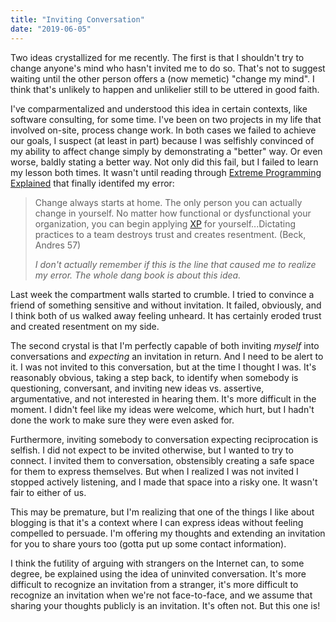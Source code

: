 ```yaml
---
title: "Inviting Conversation"
date: "2019-06-05"
---
```


Two ideas crystallized for me recently. The first is that I shouldn't try to change anyone's mind who hasn't invited me to do so. That's not to suggest waiting until the other person offers a (now memetic) "change my mind". I think that's unlikely to happen and unlikelier still to be uttered in good faith.

I've comparmentalized and understood this idea in certain contexts, like software consulting, for some time. I've been on two projects in my life that involved on-site, process change work. In both cases we failed to achieve our goals, I suspect (at least in part) because I was selfishly convinced of my ability to affect change simply by demonstrating a "better" way. Or even worse, baldly stating a better way. Not only did this fail, but I failed to learn my lesson both times. It wasn't until reading through [Extreme Programming Explained](https://duck.com/?q=extreme+programming+explained) that finally identifed my error:

> Change always starts at home. The only person you can actually change in yourself. No matter how functional or dysfunctional your organization, you can begin applying [XP](https://en.wikipedia.org/wiki/Extreme_programming) for yourself...Dictating practices to a team destroys trust and creates resentment. (Beck, Andres 57)
>
> _I don't actually remember if this is the line that caused me to realize my error. The whole dang book is about this idea._

Last week the compartment walls started to crumble. I tried to convince a friend of something sensitive and without invitation. It failed, obviously, and I think both of us walked away feeling unheard. It has certainly eroded trust and created resentment on my side.

The second crystal is that I'm perfectly capable of both inviting _myself_ into conversations and _expecting_ an invitation in return. And I need to be alert to it. I was not invited to this conversation, but at the time I thought I was. It's reasonably obvious, taking a step back, to identify when somebody is questioning, conversant, and inviting new ideas vs. assertive, argumentative, and not interested in hearing them. It's more difficult in the moment. I didn't feel like my ideas were welcome, which hurt, but I hadn't done the work to make sure they were even asked for.

Furthermore, inviting somebody to conversation expecting reciprocation is selfish. I did not expect to be invited otherwise, but I wanted to try to connect. I invited them to conversation, obstensibly creating a safe space for them to express themselves. But when I realized I was not invited I stopped actively listening, and I made that space into a risky one. It wasn't fair to either of us.

This may be premature, but I'm realizing that one of the things I like about blogging is that it's a context where I can express ideas without feeling compelled to persuade. I'm offering my thoughts and extending an invitation for you to share yours too (gotta put up some contact information).

I think the futility of arguing with strangers on the Internet can, to some degree, be explained using the idea of uninvited conversation. It's more difficult to recognize an invitation from a stranger, it's more difficult to recognize an invitation when we're not face-to-face, and we assume that sharing your thoughts publicly is an invitation. It's often not. But this one is!
